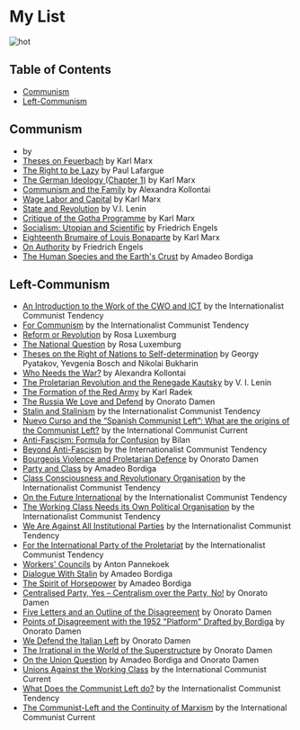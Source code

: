 # My List
![hot](left-communist.png)

## Table of Contents
* [Communism](#communism)
* [Left-Communism](#left-communism)

## Communism

* []() by 
* [Theses on Feuerbach](https://marxists.org/archive/marx/works/1845/theses/theses.htm) by Karl Marx
* [The Right to be Lazy](https://marxists.org/archive/lafargue/1883/lazy/) by Paul Lafargue
* [The German Ideology (Chapter 1)](https://marxists.org/archive/marx/works/1845/german-ideology/ch01.htm) by Karl Marx
* [Communism and the Family](https://www.marxists.org/archive/kollonta/1920/communism-family.htm) by Alexandra Kollontai
* [Wage Labor and Capital](https://marxists.org/archive/marx/works/1847/wage-labour/) by Karl Marx
* [State and Revolution](https://marxists.org/archive/lenin/works/1917/staterev/) by V.I. Lenin
* [Critique of the Gotha Programme](https://marxists.org/archive/marx/works/1875/gotha/) by Karl Marx
* [Socialism: Utopian and Scientific](https://marxists.org/archive/marx/works/1880/soc-utop/index.htm) by Friedrich Engels
* [Eighteenth Brumaire of Louis Bonaparte](https://marxists.org/archive/marx/works/1852/18th-brumaire/) by Karl Marx
* [On Authority](https://www.marxists.org/archive/marx/works/1872/10/authority.htm) by Friedrich Engels
* [The Human Species and the Earth's Crust](https://libcom.org/files/Amadeo%20Bordiga-%20The%20human%20species%20and%20the%20Earth.pdf) by Amadeo Bordiga

## Left-Communism

* [An Introduction to the Work of the CWO and ICT](http://www.leftcom.org/en/articles/2020-12-27/an-introduction-to-the-work-of-the-cwo-and-ict) by the Internationalist Communist Tendency
* [For Communism](https://leftcom.org/files/2019-for-communism_0.pdf) by the Internationalist Communist Tendency
* [Reform or Revolution](https://marxists.org/archive/luxemburg/1900/reform-revolution) by Rosa Luxemburg
* [The National Question](https://marxists.org/archive/luxemburg/1909/national-question/index.htm) by Rosa Luxemburg
* [Theses on the Right of Nations to Self-determination](https://libcom.org/library/theses-right-nations-self-determination-georgy-pyatakov-yevgenia-bosch-nikolai-bukharin) by Georgy Pyatakov, Yevgenia Bosch and Nikolai Bukharin
* [Who Needs the War?](https://marxists.org/archive/kollonta/1915/whoneeds.htm) by Alexandra Kollontai
* [The Proletarian Revolution and the Renegade Kautsky](https://marxists.org/archive/lenin/works/1918/prrk/index.htm) by V. I. Lenin
* [The Formation of the Red Army](https://www.leftcom.org/en/articles/2019-02-11/the-formation-of-the-red-army-1918) by Karl Radek
* [The Russia We Love and Defend](https://marxists.org/archive/damen/1943/love-russia.htm) by Onorato Damen
* [Stalin and Stalinism](https://www.leftcom.org/en/articles/2003-08-01/stalin-and-stalinism) by the Internationalist Communist Tendency
* [Nuevo Curso and the “Spanish Communist Left”: What are the origins of the Communist Left?](https://en.internationalism.org/content/16727/nuevo-curso-and-spanish-communist-left-what-are-origins-communist-left) by the International Communist Current
* [Anti-Fascism: Formula for Confusion](https://libcom.org/library/anti-fascism-formula-confusion-bilan-1934) by Bilan
* [Beyond Anti-Fascism](https://www.leftcom.org/en/articles/2015-03-09/beyond-anti-fascism) by the Internationalist Communist Tendency
* [Bourgeois Violence and Proletarian Defence](https://marxists.org/archive/damen/1946/bourgeois-violence.htm) by Onorato Damen
* [Party and Class](https://marxists.org/archive/bordiga/works/1921/party-class.htm) by Amadeo Bordiga
* [Class Consciousness and Revolutionary Organisation](https://www.leftcom.org/files/2018-06-30-consciousness.pdf) by the Internationalist Communist Tendency
* [On the Future International](https://www.leftcom.org/en/articles/2018-06-22/on-the-future-international) by the Internationalist Communist Tendency
* [The Working Class Needs its Own Political Organisation](https://www.leftcom.org/en/articles/2019-12-09/the-working-class-needs-its-own-political-organisation) by the Internationalist Communist Tendency
* [We Are Against All Institutional Parties](http://www.leftcom.org/en/articles/2020-05-18/we-are-against-all-institutional-parties) by the Internationalist Communist Tendency
* [For the International Party of the Proletariat](https://www.leftcom.org/en/articles/2020-05-21/for-the-international-party-of-the-proletariat) by the Internationalist Communist Tendency
* [Workers' Councils](https://www.marxists.org/archive/pannekoe/1936/councils.htm) by Anton Pannekoek
* [Dialogue With Stalin](https://marxists.org/archive/bordiga/works/1952/stalin.htm) by Amadeo Bordiga
* [The Spirit of Horsepower](https://marxists.org/archive/bordiga/works/1953/horsepower.htm) by Amadeo Bordiga
* [Centralised Party, Yes – Centralism over the Party, No!](https://marxists.org/archive/damen/1951/centralised.htm) by Onorato Damen
* [Five Letters and an Outline of the Disagreement](https://www.marxists.org/archive/damen/1952/five-letters.htm) by Onorato Damen
* [Points of Disagreement with the 1952 "Platform" Drafted by Bordiga](https://www.marxists.org/archive/damen/1952/disagreement.htm) by Onorato Damen
* [We Defend the Italian Left](https://www.marxists.org/archive/damen/1966/defend.htm) by Onorato Damen
* [The Irrational in the World of the Superstructure](https://www.marxists.org/archive/damen/1972/irrational.htm) by Onorato Damen
* [On the Union Question](https://libcom.org/library/union-question-amadeo-bordiga-onorato-damen) by Amadeo Bordiga and Onorato Damen
* [Unions Against the Working Class](https://en.internationalism.org/pamphlets/unions.htm) by the International Communist Current
* [What Does the Communist Left do?](http://www.leftcom.org/en/articles/2020-04-22/what-does-the-communist-left-do) by the Internationalist Communist Tendency
* [The Communist-Left and the Continuity of Marxism](https://en.internationalism.org/the-communist-left) by the International Communist Current

